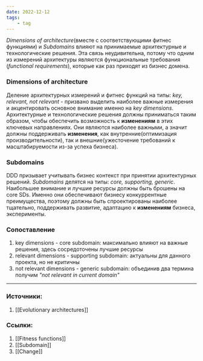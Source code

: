 ```yaml
---
date: 2022-12-12
tags:
    - tag
---
```


*Dimensions of architecture*(вместе с соответствующими фитнес функциями) и *Subdomains* влияют на принимаемые архитектурные и технологические решения. Эта связь неудивительна, потому что одним из измерений архитектуры являются функциональные требования (*functional requirements*), которые как раз приходят из бизнес домена.

### Dimensions of architecture

Деление архитектурных измерений и фитнес функций на типы: *key, relevant, not relevant* - призвано выделить наиболее важные измерения и акцентировать основное внимание именно на *key dimensions*. Архитектурные и технологические решения должны приниматься таким образом, чтобы обеспечить возможность к **изменениям** в этих ключевых направлениях. Они являются наиболее важными, а значит должны поддерживать **изменения**, как внутренние(оптимизация производительности), так и внешние(ужесточение требований к масштабируемости из-за успеха бизнеса).


### Subdomains

DDD призывает учитывать бизнес контекст при принятии архитектурных решений. *Subdomains* делятся на типы: *core, supporting, generic*. Наибольшее внимание и лучшие ресурсы должны быть брошены на core SDs. Именно они обеспечивают бизнесу конкуррентные преимущества, поэтому должны быть спроектированы наиболее тщательно, поддерживать развитие, адаптацию к **изменениям** бизнеса, эксперименты.

### Сопоставление

1. key dimensions - core subdomain: максимально влияют на важные решения, здесь сосредоточены лучшие ресурсы
1. relevant dimensions - supporting subdomain: актуальны для данного проекта, но не критичны
1. not relevant dimensions - generic subdomain: объединив два термина получим *"not relevant in current domain"*

---

### Источники:
1. [[Evolutionary architectures]]

### Ссылки:
1. [[Fitness functions]]
1. [[Subdomain]]
1. [[Change]]
